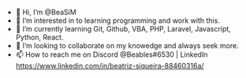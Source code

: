 - 👋 Hi, I’m @BeaSiM
- 👀 I’m interested in to learning programming and work with this.
- 🌱 I’m currently learning Git, Github, VBA, PHP, Laravel, Javascript, Python, React.
- 💞️ I’m looking to collaborate on my knowedge and always seek more.
- 📫 How to reach me on Discord @Beables#6530 | LinkedIn https://www.linkedin.com/in/beatriz-siqueira-88460316a/

<!---
BeaSiM/BeaSiM is a ✨ special ✨ repository because its `README.md` (this file) appears on your GitHub profile.
You can click the Preview link to take a look at your changes.
--->

